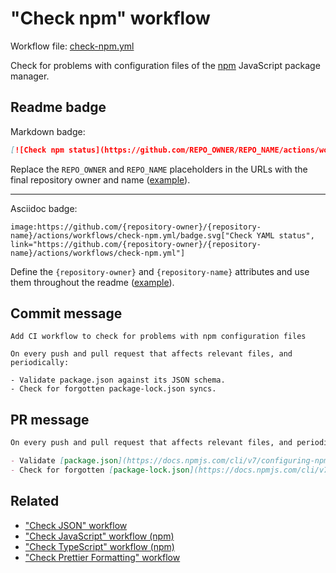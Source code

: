 # "Check npm" workflow

Workflow file: [check-npm.yml](check-npm.yml)

Check for problems with configuration files of the [npm](https://www.npmjs.com/) JavaScript package manager.

## Readme badge

Markdown badge:

```markdown
[![Check npm status](https://github.com/REPO_OWNER/REPO_NAME/actions/workflows/check-npm.yml/badge.svg)](https://github.com/REPO_OWNER/REPO_NAME/actions/workflows/check-npm.yml)
```

Replace the `REPO_OWNER` and `REPO_NAME` placeholders in the URLs with the final repository owner and name ([example](https://raw.githubusercontent.com/arduino-libraries/ArduinoIoTCloud/master/README.md)).

---

Asciidoc badge:

```adoc
image:https://github.com/{repository-owner}/{repository-name}/actions/workflows/check-npm.yml/badge.svg["Check YAML status", link="https://github.com/{repository-owner}/{repository-name}/actions/workflows/check-npm.yml"]
```

Define the `{repository-owner}` and `{repository-name}` attributes and use them throughout the readme ([example](https://raw.githubusercontent.com/arduino-libraries/WiFiNINA/master/README.adoc)).

## Commit message

```
Add CI workflow to check for problems with npm configuration files

On every push and pull request that affects relevant files, and periodically:

- Validate package.json against its JSON schema.
- Check for forgotten package-lock.json syncs.
```

## PR message

```markdown
On every push and pull request that affects relevant files, and periodically:

- Validate [package.json](https://docs.npmjs.com/cli/v7/configuring-npm/package-json) against [its JSON schema](https://json.schemastore.org/package.json).
- Check for forgotten [package-lock.json](https://docs.npmjs.com/cli/v7/configuring-npm/package-lock-json) syncs.
```

## Related

- ["Check JSON" workflow](check-json.md)
- ["Check JavaScript" workflow (npm)](check-javascript-npm.md)
- ["Check TypeScript" workflow (npm)](check-typescript-npm.md)
- ["Check Prettier Formatting" workflow](check-prettier-formatting.md)
